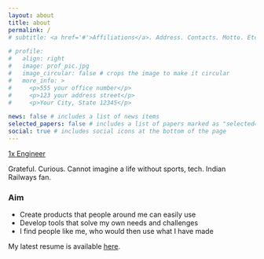 ```yaml
---
layout: about
title: about
permalink: /
# subtitle: <a href='#'>Affiliations</a>. Address. Contacts. Motto. Etc.

# profile:
#   align: right
#   image: prof_pic.jpg
#   image_circular: false # crops the image to make it circular
#   more_info: >
#     <p>555 your office number</p>
#     <p>123 your address street</p>
#     <p>Your City, State 12345</p>

news: false # includes a list of news items
selected_papers: false # includes a list of papers marked as "selected={true}"
social: true # includes social icons at the bottom of the page
---
```


[1x Engineer](https://1x.engineer/) <br/>

Grateful. Curious. Cannot imagine a life without sports, tech. Indian Railways fan.

### Aim

- Create products that people around me can easily use
- Develop tools that solve my own needs and challenges
- I find people like me, who would then use what I have made <br/>

My latest resume is available [here](https://github.com/aakashb95/resume/blob/master/resume_aakash_bakhle.pdf).
